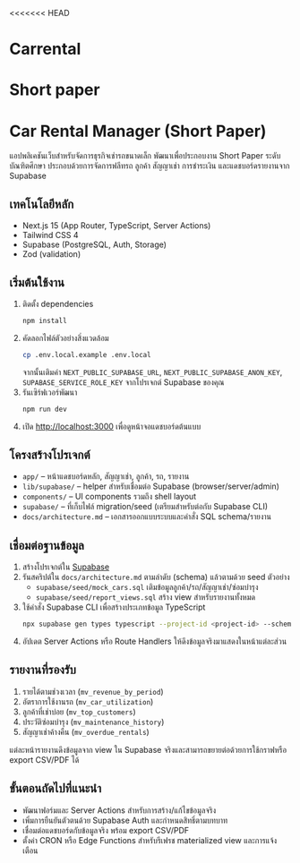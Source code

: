 <<<<<<< HEAD
# Carrental
Short paper
=======
# Car Rental Manager (Short Paper)

แอปพลิเคชันเว็บสำหรับจัดการธุรกิจเช่ารถขนาดเล็ก พัฒนาเพื่อประกอบงาน Short Paper ระดับบัณฑิตศึกษา ประกอบด้วยการจัดการฟลีทรถ ลูกค้า สัญญาเช่า การชำระเงิน และแดชบอร์ดรายงานจาก Supabase

## เทคโนโลยีหลัก

- Next.js 15 (App Router, TypeScript, Server Actions)
- Tailwind CSS 4
- Supabase (PostgreSQL, Auth, Storage)
- Zod (validation)

## เริ่มต้นใช้งาน

1. ติดตั้ง dependencies
   ```bash
   npm install
   ```
2. คัดลอกไฟล์ตัวอย่างสิ่งแวดล้อม
   ```bash
   cp .env.local.example .env.local
   ```
   จากนั้นเติมค่า `NEXT_PUBLIC_SUPABASE_URL`, `NEXT_PUBLIC_SUPABASE_ANON_KEY`, `SUPABASE_SERVICE_ROLE_KEY` จากโปรเจกต์ Supabase ของคุณ
3. รันเซิร์ฟเวอร์พัฒนา
   ```bash
   npm run dev
   ```
4. เปิด [http://localhost:3000](http://localhost:3000) เพื่อดูหน้าจอแดชบอร์ดต้นแบบ

## โครงสร้างโปรเจกต์

- `app/` – หน้าแดชบอร์ดหลัก, สัญญาเช่า, ลูกค้า, รถ, รายงาน
- `lib/supabase/` – helper สำหรับเชื่อมต่อ Supabase (browser/server/admin)
- `components/` – UI components รวมถึง shell layout
- `supabase/` – ที่เก็บไฟล์ migration/seed (เตรียมสำหรับต่อกับ Supabase CLI)
- `docs/architecture.md` – เอกสารออกแบบระบบและคำสั่ง SQL schema/รายงาน

## เชื่อมต่อฐานข้อมูล

1. สร้างโปรเจกต์ใน [Supabase](https://supabase.com/)
2. รันสคริปต์ใน `docs/architecture.md` ตามลำดับ (schema) แล้วตามด้วย seed ตัวอย่าง
   - `supabase/seed/mock_cars.sql` เติมข้อมูลลูกค้า/รถ/สัญญาเช่า/ซ่อมบำรุง
   - `supabase/seed/report_views.sql` สร้าง view สำหรับรายงานทั้งหมด
3. ใช้คำสั่ง Supabase CLI เพื่อสร้างประเภทข้อมูล TypeScript
   ```bash
   npx supabase gen types typescript --project-id <project-id> --schema public > lib/supabase/types.ts
   ```
4. อัปเดต Server Actions หรือ Route Handlers ให้ดึงข้อมูลจริงมาแสดงในหน้าแต่ละส่วน

## รายงานที่รองรับ

1. รายได้ตามช่วงเวลา (`mv_revenue_by_period`)
2. อัตราการใช้งานรถ (`mv_car_utilization`)
3. ลูกค้าที่เช่าบ่อย (`mv_top_customers`)
4. ประวัติซ่อมบำรุง (`mv_maintenance_history`)
5. สัญญาเช่าค้างคืน (`mv_overdue_rentals`)

แต่ละหน้ารายงานดึงข้อมูลจาก view ใน Supabase จริงและสามารถขยายต่อด้วยการใช้กราฟหรือ export CSV/PDF ได้

## ขั้นตอนถัดไปที่แนะนำ

- พัฒนาฟอร์มและ Server Actions สำหรับการสร้าง/แก้ไขข้อมูลจริง
- เพิ่มการยืนยันตัวตนด้วย Supabase Auth และกำหนดสิทธิ์ตามบทบาท
- เชื่อมต่อแดชบอร์ดกับข้อมูลจริง พร้อม export CSV/PDF
- ตั้งค่า CRON หรือ Edge Functions สำหรับรีเฟรช materialized view และการแจ้งเตือน
